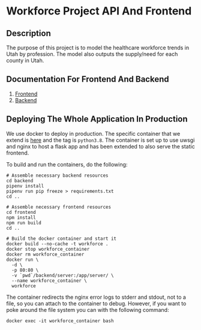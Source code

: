 # Workforce Project API And Frontend

## Description
The purpose of this project is to model the healthcare workforce trends in Utah by profession. The model also outputs the supply/need for each county in Utah.

## Documentation For Frontend And Backend

1. [Frontend](/frontend/README.md)
1. [Backend](/backend/README.md)

## Deploying The Whole Application In Production

We use docker to deploy in production. The specific container that we extend is 
[here](https://github.com/tiangolo/uwsgi-nginx-flask-docker) and the tag is `python3.8`.
The container is set up to use uwsgi and nginx to host a flask app and has been extended
to also serve the static frontend.

To build and run the containers, do the following:

```
# Assemble necessary backend resources
cd backend
pipenv install
pipenv run pip freeze > requirements.txt
cd ..

# Assemble necessary frontend resources
cd frontend
npm install
npm run build
cd ..

# Build the docker container and start it
docker build --no-cache -t workforce .
docker stop workforce_container
docker rm workforce_container
docker run \
  -d \
  -p 80:80 \
  -v `pwd`/backend/server:/app/server/ \
  --name workforce_container \
  workforce
```

The container redirects the nginx error logs to stderr and stdout, not to a file, so you 
can attach to the container to debug. However, if you want to poke around the file system
you can with the following command:

```
docker exec -it workforce_container bash
```
